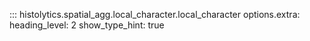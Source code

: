 ::: histolytics.spatial_agg.local_character.local_character
    options.extra:
      heading_level: 2
      show_type_hint: true
